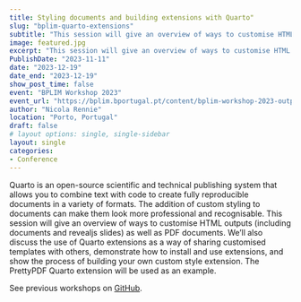 ```yaml
---
title: Styling documents and building extensions with Quarto"
slug: "bplim-quarto-extensions"
subtitle: "This session will give an overview of ways to customise HTML outputs (including documents and revealjs slides) as well as PDF documents. We’ll also discuss the use of Quarto extensions as a way of sharing customised templates with others."
image: featured.jpg
excerpt: "This session will give an overview of ways to customise HTML outputs (including documents and revealjs slides) as well as PDF documents. We’ll also discuss the use of Quarto extensions as a way of sharing customised templates with others."
PublishDate: "2023-11-11"
date: "2023-12-19"
date_end: "2023-12-19"
show_post_time: false
event: "BPLIM Workshop 2023"
event_url: "https://bplim.bportugal.pt/content/bplim-workshop-2023-output-creation-automating-research-process"
author: "Nicola Rennie"
location: "Porto, Portugal"
draft: false
# layout options: single, single-sidebar
layout: single
categories:
- Conference
---
```


Quarto is an open-source scientific and technical publishing system that allows you to combine text with code to create fully reproducible documents in a variety of formats. The addition of custom styling to documents can make them look more professional and recognisable. This session will give an overview of ways to customise HTML outputs (including documents and revealjs slides) as well as PDF documents. We’ll also discuss the use of Quarto extensions as a way of sharing customised templates with others, demonstrate how to install and use extensions, and show the process of building your own custom style extension. The PrettyPDF Quarto extension will be used as an example.

See previous workshops on [GitHub](https://github.com/BPLIM/Workshops).